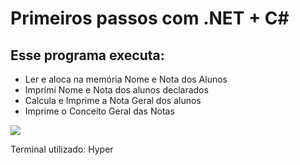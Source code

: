 # Primeiros passos com .NET + C#

## Esse programa executa:

- Ler e aloca na memória Nome e Nota dos Alunos
- Imprimi Nome e Nota dos alunos declarados
- Calcula e Imprime a Nota Geral dos alunos
- Imprime o Conceito Geral das Notas

![](C:\Users\th\Documents\_program\projects\.net\Revisao.NET\terminal.png)

Terminal utilizado: Hyper
